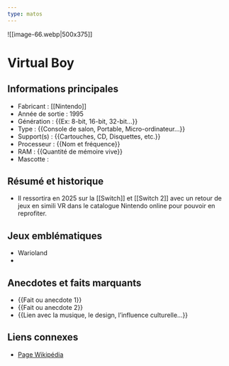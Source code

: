 ```yaml
---
type: matos
---
```

![[image-66.webp|500x375]]
# Virtual Boy

## Informations principales
- Fabricant : [[Nintendo]]
- Année de sortie : 1995
- Génération : {{Ex: 8-bit, 16-bit, 32-bit...}}
- Type : {{Console de salon, Portable, Micro-ordinateur...}}
- Support(s) : {{Cartouches, CD, Disquettes, etc.}}
- Processeur : {{Nom et fréquence}}
- RAM : {{Quantité de mémoire vive}}
- Mascotte : 

## Résumé et historique
- Il ressortira en 2025 sur la [[Switch]] et [[Switch 2]] avec un retour de jeux en simili VR dans le catalogue Nintendo online pour pouvoir en reprofiter.

## Jeux emblématiques
- Warioland
- 

## Anecdotes et faits marquants
- {{Fait ou anecdote 1}}
- {{Fait ou anecdote 2}}
- {{Lien avec la musique, le design, l’influence culturelle...}}

## Liens connexes
- [Page Wikipédia](https://wikipedia.org)
